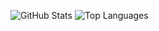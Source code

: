 ![GitHub Stats](https://github-readme-stats.vercel.app/api?username=scottg489&show_icons=true&count_private=true&line_height=34)
![Top Languages](https://github-readme-stats.vercel.app/api/top-langs/?username=scottg489&cache_seconds=1800&hide=python)

